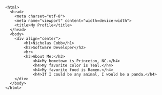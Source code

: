 <!https://nscobb10.github.io/my-first-repo/ html>
		<html>
		  <head>
			<meta charset="utf-8">
			<meta name="viewport" content="width=device-width">
			<title>My Profile</title>
		  </head>
		  <body>
			<div align="center">
				<h1>Nicholas Cobb</h1>
				<h2>Software Developer</h2>
				<hr>
				<h3>About Me:</h3>
					<h4>My hometown is Princeton, NC.</h4>
					<h4>My favorite color is Teal.</h4>
					<h4>My favorite food is Ramen.</h4>
					<h4>If I could be any animal, I would be a panda.</h4>
			</div>
		  </body>
		</html>
